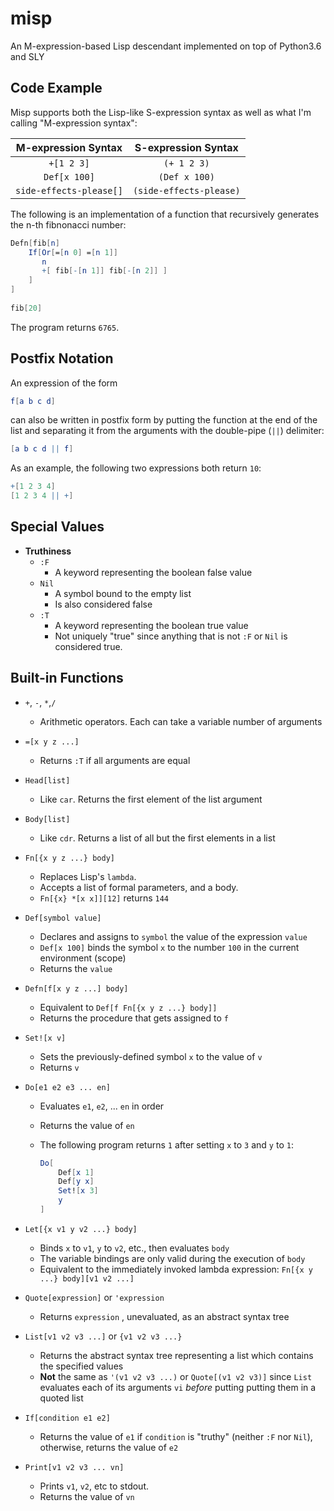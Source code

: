 # misp
An M-expression-based Lisp descendant implemented on top of Python3.6 and SLY

## Code Example
Misp supports both the Lisp-like S-expression syntax as well as what I'm calling "M-expression syntax":

| M-expression Syntax     | S-expression Syntax     |
| :---------------------: | :---------------------: |
| `+[1 2 3]`              | `(+ 1 2 3)`             |
| `Def[x 100]`            | `(Def x 100)`           |
| `side-effects-please[]` | `(side-effects-please)` |

The following is an implementation of a function that recursively generates the n-th fibnonacci number: 

```mathematica
Defn[fib[n]
    If[Or[=[n 0] =[n 1]]
       n
       +[ fib[-[n 1]] fib[-[n 2]] ]
    ]
]
    
fib[20] 
```

The program returns `6765`.

## Postfix Notation

An expression of the form

```mathematica
f[a b c d]
```

can also be written in postfix form by putting the function at the end of the list and separating it from the arguments with the double-pipe (`||`) delimiter:

```mathematica
[a b c d || f]
```

As an example, the following two expressions both return `10`:

```mathematica
+[1 2 3 4]
[1 2 3 4 || +]
```

## Special Values

* **Truthiness**
  * `:F`
    * A keyword representing the boolean false value
  * `Nil`
    * A symbol bound to the empty list
    * Is also considered false
  * `:T`
    * A keyword representing the boolean true value
    * Not uniquely "true" since anything that is not `:F` or `Nil` is considered true.

## Built-in Functions

* `+`, `-`, `*`,`/`
  * Arithmetic operators. Each can take a variable number of arguments

* `=[x y z ...]`
  * Returns `:T` if all arguments are equal

* `Head[list]`
  * Like `car`. Returns the first element of the list argument

* `Body[list]`
  * Like `cdr`. Returns a list of all but the first elements in a list

* `Fn[{x y z ...} body]`
  * Replaces Lisp's `lambda`.
  * Accepts a list of formal parameters, and a body.
  * `Fn[{x} *[x x]][12]` returns `144`

* `Def[symbol value]`
  * Declares and assigns to `symbol` the value of the expression `value`
  * `Def[x 100]` binds the symbol `x` to the number `100` in the current environment (scope)
  * Returns the `value`

* `Defn[f[x y z ...] body]`
  * Equivalent to `Def[f Fn[{x y z ...} body]]`
  * Returns the procedure that gets assigned to `f`

* `Set![x v]`

  * Sets the previously-defined symbol `x` to the value of `v`
  * Returns `v`

* `Do[e1 e2 e3 ... en]`

  * Evaluates `e1`, `e2`, ... `en` in order

  * Returns the value of `en`

  * The following program returns `1` after setting `x` to `3` and `y` to `1`:

    ```mathematica
    Do[
        Def[x 1]
        Def[y x]
        Set![x 3]
        y
    ]
    ```

* `Let[{x v1 y v2 ...} body]`

  * Binds `x` to `v1`, `y` to `v2`, etc., then evaluates `body`
  * The variable bindings are only valid during the execution of `body`
  * Equivalent to the immediately invoked lambda expression: `Fn[{x y ...} body][v1 v2 ...]`

* `Quote[expression]` or `'expression`

  * Returns `expression` , unevaluated, as an abstract syntax tree

* `List[v1 v2 v3 ...]` or `{v1 v2 v3 ...}`

  * Returns the abstract syntax tree representing a list which contains the specified values
  * **Not** the same as `'(v1 v2 v3 ...)` or `Quote[(v1 v2 v3)]` since `List` evaluates each of its arguments `vi` *before* putting putting them in a quoted list

* `If[condition e1 e2]`

  * Returns the value of `e1` if `condition` is "truthy" (neither `:F` nor `Nil`), otherwise, returns the value of `e2`

* `Print[v1 v2 v3 ... vn]`

  * Prints `v1`, `v2`, etc to stdout.
  * Returns the value of `vn`
